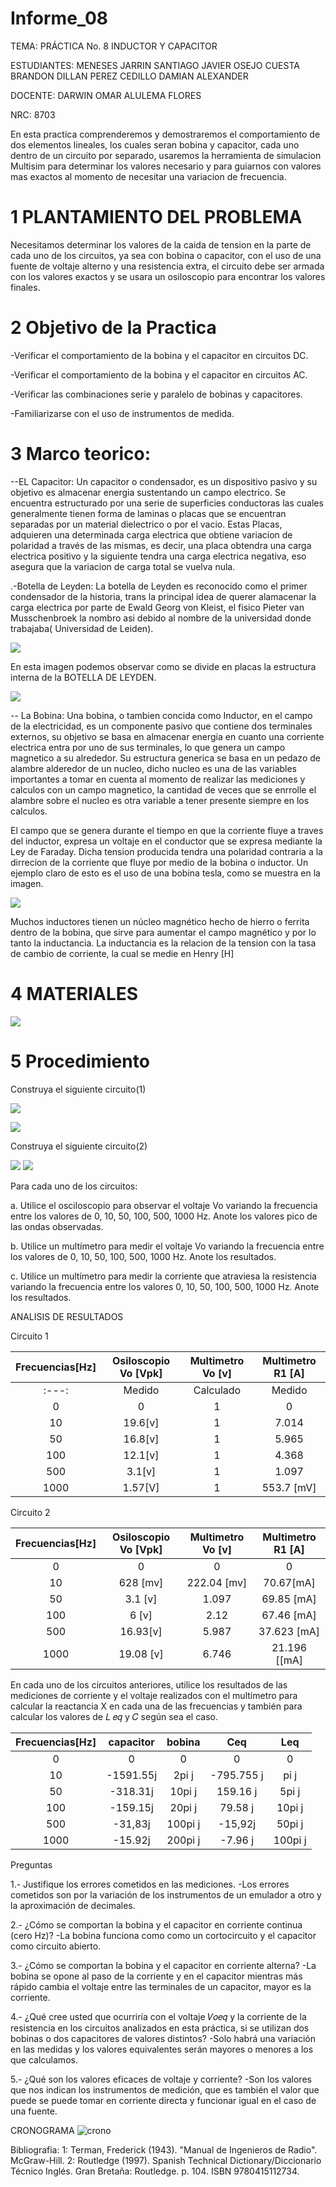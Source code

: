 # Informe_08
TEMA: PRÁCTICA No. 8 INDUCTOR Y CAPACITOR

ESTUDIANTES:  MENESES JARRIN SANTIAGO JAVIER OSEJO CUESTA BRANDON DILLAN PEREZ CEDILLO DAMIAN ALEXANDER 
    
DOCENTE: DARWIN OMAR ALULEMA FLORES 
 
NRC:  8703

En esta practica comprenderemos y demostraremos el comportamiento de dos elementos lineales, los cuales seran bobina y  capacitor, cada uno dentro de un circuito por separado, usaremos la herramienta de simulacion Multisim para determinar los valores necesario y para guiarnos con valores mas exactos al momento de necesitar una variacion de frecuencia.

# 1 PLANTAMIENTO DEL PROBLEMA

Necesitamos determinar los valores de la caida de tension en la parte de cada uno de los circuitos, ya sea con bobina o capacitor, con el uso de una fuente de voltaje alterno y una resistencia extra, el circuito debe ser armada con los valores exactos y se usara un osiloscopio para encontrar los valores finales.

# 2 Objetivo de la Practica
	
-Verificar el comportamiento de la bobina y el capacitor en circuitos DC.

-Verificar el comportamiento de la bobina y el capacitor en circuitos AC.

-Verificar las combinaciones serie y paralelo de bobinas y capacitores.

-Familiarizarse con el uso de instrumentos de medida.

# 3 Marco teorico:

--EL Capacitor:
Un capacitor o condensador, es un dispositivo pasivo y su objetivo es almacenar energia sustentando un campo electrico. Se encuentra estructurado por una serie de superficies conductoras las cuales generalmente tienen forma de laminas o placas que se encuentran separadas por un material dielectrico o por el vacio.
Estas Placas, adquieren una determinada carga electrica que obtiene variacion de polaridad a través de las mismas, es decir, una placa obtendra una carga electrica positivo y la siguiente tendra una carga electrica negativa, eso asegura que la variacion de carga total se vuelva nula.

.-Botella de Leyden:
La botella de Leyden es reconocido como el primer condensador de la historia, trans la principal idea de querer alamacenar la carga electrica por parte de Ewald Georg von Kleist, el fisico  Pieter van Musschenbroek la nombro asi debido al nombre de la universidad donde trabajaba( Universidad de Leiden).

![](https://github.com/Damian-A-Perez/Informe_08/blob/master/Img/Leydenjar.png)

En esta imagen podemos observar como se divide en placas la estructura interna de la BOTELLA DE LEYDEN.

![](https://github.com/Damian-A-Perez/Informe_08/blob/master/Img/Dissectible_Leyden_jar.png)

-- La Bobina:
Una bobina, o tambien concida como Inductor, en el campo de la electricidad, es un componente pasivo que contiene dos terminales externos, su objetivo se basa en almacenar energia en cuanto una corriente electrica entra por uno de sus terminales, lo que genera un campo magnetico a su alrededor.
Su estructura generica se basa en un pedazo de alambre alderedor de un nucleo, dicho nucleo es una de las variables importantes a tomar en cuenta al momento de realizar las mediciones y calculos con un campo magnetico, la cantidad de veces que se enrrolle el alambre sobre el nucleo es otra variable a tener presente siempre en los calculos.

El campo que se genera durante el tiempo en que la corriente fluye a traves del inductor, expresa un voltaje en el conductor que se expresa mediante la Ley de Faraday. Dicha tension producida tendra una polaridad contraria a la dirrecion de la corriente que fluye por medio de la bobina o inductor. 
Un ejemplo claro de esto es el uso de una bobina tesla, como se muestra en la imagen.

![](https://github.com/Damian-A-Perez/Informe_08/blob/master/Img/kit-bobina-tesla-nuevo-D_NQ_NP_714121-MLM20710432233_052016-F.jpg)

Muchos inductores tienen un núcleo magnético hecho de hierro o ferrita dentro de la bobina, que sirve para aumentar el campo magnético y por lo tanto la inductancia.
La inductancia es la relacion de la tension con la tasa de cambio de corriente, la cual se medie en Henry [H] 

# 4 MATERIALES

![](https://github.com/Damian-A-Perez/Informe_08/blob/master/Img/Anotaci%C3%B3n%202020-08-25%20202904.png)

# 5 Procedimiento

Construya el siguiente circuito(1)

![](https://github.com/Damian-A-Perez/Informe_08/blob/master/Img/2020-08-25%20(2).png)

![](https://github.com/Damian-A-Perez/Informe_08/blob/master/Img/7e2b15fc-b0c2-434c-ac39-b3d1e80b10bc.jpg)

Construya el siguiente circuito(2)

![](https://github.com/Damian-A-Perez/Informe_08/blob/master/Img/2020-08-25%20(4).png)
![](https://github.com/Damian-A-Perez/Informe_08/blob/master/Img/493c2209-8b24-45ad-8387-264a97caa84f.jpg)

Para cada uno de los circuitos:

a. Utilice el osciloscopio para observar el voltaje Vo variando la frecuencia entre los
valores de 0, 10, 50, 100, 500, 1000 Hz. Anote los valores pico de las ondas observadas.

b. Utilice un multímetro para medir el voltaje Vo variando la frecuencia entre los valores
de 0, 10, 50, 100, 500, 1000 Hz. Anote los resultados.

c. Utilice un multímetro para medir la corriente que atraviesa la resistencia variando la
frecuencia entre los valores 0, 10, 50, 100, 500, 1000 Hz. Anote los resultados.

ANALISIS DE RESULTADOS

Circuito 1

|Frecuencias[Hz] |Osiloscopio Vo [Vpk] | Multimetro Vo [v]|Multimetro R1 [A]|
|  :---:|  :---: | :---:  | :---: |
|  :---:| Medido | Calculado  |Medido |Calculado |Medido|Calculado
| 0     | 0      |1 |0       |1|   0      |1|
| 10    | 19.6[v]|1 |7.014   |1|  8.93    |1|
| 50    | 16.8[v]|1 |5.965   |1|37.98 [mA]|1|
| 100   |12.1[v] | 1 |4.368   |1|55.605 [mA]|1|
| 500    | 3.1[v]| 1 |1.097   |1|69.85 [mA]|1|
| 1000  | 1.57[V]|1 |553.7 [mV]|1|70.493 [mA]|1|

Circuito 2

|Frecuencias[Hz] |Osiloscopio Vo [Vpk] | Multimetro Vo [v]|Multimetro R1 [A]|
|  :---:|  :---: | :---: | :---: |
| 0     | 0      |0     | 0   |
| 10    | 628 [mv]|222.04 [mv]|  70.67[mA] |
| 50    | 3.1 [v]|  1.097 | 69.85 [mA]  |
| 100   | 6  [v]  |  2.12  | 67.46 [mA]  |
| 500    | 16.93[v]|5.987   |37.623 [mA]|
| 1000  | 19.08  [v]  | 6.746  | 21.196 [[mA] |



En cada uno de los circuitos anteriores, utilice los resultados de las mediciones de corriente y el voltaje realizados con el multímetro para calcular la reactancia X  en cada una de las frecuencias y también para calcular los valores de 𝐿 𝑒𝑞 y  𝐶 según sea el caso.

|Frecuencias[Hz] | capacitor | bobina | Ceq | Leq |
|  :---:|  :---: | :---: | :---: |:---: |
| 0     | 0      |0     | 0   |  0     |
| 10    | -1591.55j | 2pi j |  -795.755 j | pi j |
| 50    | -318.31j  |  10pi j | 159.16 j |  5pi j  |
| 100   | -159.15j |  20pi j  | 79.58 j  | 10pi j  |
| 500    | -31,83j| 100pi j  |-15,92j| 50pi j   |
| 1000  | -15.92j | 200pi j | -7.96 j |  100pi j  |


Preguntas

1.- Justifique los errores cometidos en las mediciones.
-Los errores cometidos son por la variación de los instrumentos de un emulador a otro y la aproximación de decimales.

2.- ¿Cómo se comportan la bobina y el capacitor en corriente continua (cero Hz)?
-La bobina funciona como como un cortocircuito y el capacitor como circuito abierto.

3.- ¿Cómo se comportan la bobina y el capacitor en corriente alterna?
-La bobina se opone al paso de la corriente y en el capacitor mientras más rápido cambia el voltaje entre las terminales de un capacitor, mayor es la corriente.

4.- ¿Qué cree usted que ocurriría con el voltaje 𝑉𝑜𝑒𝑞 y la corriente de la resistencia en los
circuitos analizados en esta práctica, si se utilizan dos bobinas o dos capacitores de valores
distintos?
-Solo habrá una variación en las medidas y los valores equivalentes serán mayores o menores a los que calculamos.

5.- ¿Qué son los valores eficaces de voltaje y corriente?
-Son los valores que nos indican los instrumentos de medición, que es también el valor que puede se puede tomar en corriente directa y funcionar igual en el caso de una fuente.

CRONOGRAMA
![crono](https://github.com/Damian-A-Perez/Informe_08/blob/master/Img/crono%20l8.png)

Bibliografia:
1: Terman, Frederick (1943). "Manual de Ingenieros de Radio". McGraw-Hill.
2:  Routledge (1997). Spanish Technical Dictionary/Diccionario Técnico Inglés. Gran Bretaña: Routledge. p. 104. ISBN 9780415112734. 
